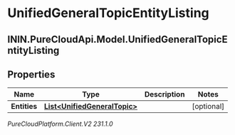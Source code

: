 # UnifiedGeneralTopicEntityListing

## ININ.PureCloudApi.Model.UnifiedGeneralTopicEntityListing

## Properties

|Name | Type | Description | Notes|
|------------ | ------------- | ------------- | -------------|
| **Entities** | [**List&lt;UnifiedGeneralTopic&gt;**](UnifiedGeneralTopic) |  | [optional] |



_PureCloudPlatform.Client.V2 231.1.0_
